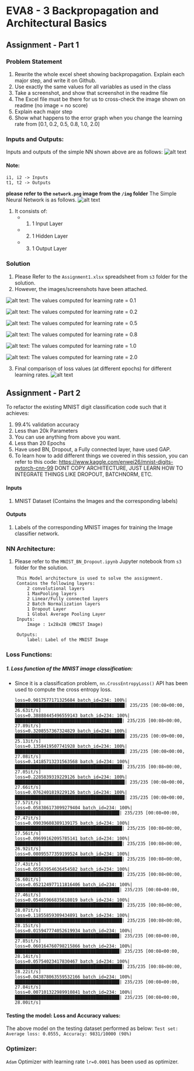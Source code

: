 # EVA8 - 3 Backpropagation and Architectural Basics

## Assignment - Part 1
### Problem Statement
1. Rewrite the whole excel sheet showing backpropagation. Explain each major step, and write it on Github. 
2. Use exactly the same values for all variables as used in the class
3. Take a screenshot, and show that screenshot in the readme file
4. The Excel file must be there for us to cross-check the image shown on readme (no image = no score)
5. Explain each major step
6. Show what happens to the error graph when you change the learning rate from [0.1, 0.2, 0.5, 0.8, 1.0, 2.0] 

### Inputs and Outputs:
Inputs and outputs of the simple NN shown above are as follows:
![alt text](/imgs/inputs_outputs.png)

#### Note: 
```
i1, i2 -> Inputs
t1, t2 -> Outputs
```



__please refer to the ```network.png``` image from the ```/img``` folder__
The Simple Neural Network is as follows.
![alt text](/imgs/network.png) 
1. It consists of:
    - 1. 1 Input Layer
    - 2. 1 Hidden Layer
    - 3. 1 Output Layer



### Solution
1. Please Refer to the ```Assignment1.xlsx``` spreadsheet from ```s3``` folder for the solution. 
2. However, the images/screenshots have been attached.

![alt text](/imgs/lr_0.1.png): The values computed for learning rate = 0.1

![alt text](/imgs/lr_0.2.png): The values computed for learning rate = 0.2

![alt text](/imgs/lr_0.5.png): The values computed for learning rate = 0.5

![alt text](/imgs/lr_0.8.png): The values computed for learning rate = 0.8

![alt text](/imgs/lr_1.0.png): The values computed for learning rate = 1.0

![alt text](/imgs/lr_2.0.png): The values computed for learning rate = 2.0


3. Final comparison of loss values (at different epochs) for different learning rates.
![alt text](/imgs/backprop_graph.png)



## Assignment - Part 2

To refactor the existing MNIST digit classification code such that it achieves:

1. 99.4% validation accuracy
2. Less than 20k Parameters
3. You can use anything from above you want. 
4. Less than 20 Epochs
5. Have used BN, Dropout, a Fully connected layer, have used GAP. 
6. To learn how to add different things we covered in this session, you can refer to this code: https://www.kaggle.com/enwei26/mnist-digits-pytorch-cnn-99 DONT COPY ARCHITECTURE, JUST LEARN HOW TO INTEGRATE THINGS LIKE DROPOUT, BATCHNORM, ETC.

#### Inputs
1. MNIST Dataset (Contains the Images and the corresponding labels)

#### Outputs
1. Labels of the corresponding MNIST images for training the Image classifier network.

### NN Architecture:
1. Please refer to the ```MNIST_BN_Dropout.ipynb``` Jupyter notebook from ```s3``` folder for the solution.
```
    This Model architecture is used to solve the assignment.
    Contains the following layers:
        2 convolutional layers
        1 MaxPooling layers
        2 Linear/Fully connected layers
        2 Batch Normalization layers
        1 Dropout Layer
        1 Global Average Pooling Layer
    Inputs:
        Image : 1x28x28 (MNIST Image)
    
    Outputs:
        label: Label of the MNIST Image
```

### Loss Functions:
##### 1. Loss function of the MNIST image classification:
- Since it is a classification problem, ```nn.CrossEntropyLoss()``` API has been used to compute the cross entropy loss.

    ```
    loss=0.9017577171325684 batch_id=234: 100%|██████████████████████████████████████████| 235/235 [00:08<00:00, 26.63it/s]
    loss=0.38888445496559143 batch_id=234: 100%|█████████████████████████████████████████| 235/235 [00:08<00:00, 27.89it/s]
    loss=0.3208557367324829 batch_id=234: 100%|██████████████████████████████████████████| 235/235 [00:09<00:00, 25.13it/s]
    loss=0.1358419507741928 batch_id=234: 100%|██████████████████████████████████████████| 235/235 [00:08<00:00, 27.08it/s]
    loss=0.14185713231563568 batch_id=234: 100%|█████████████████████████████████████████| 235/235 [00:08<00:00, 27.05it/s]
    loss=0.2285839319229126 batch_id=234: 100%|██████████████████████████████████████████| 235/235 [00:08<00:00, 27.66it/s]
    loss=0.0762401819229126 batch_id=234: 100%|██████████████████████████████████████████| 235/235 [00:08<00:00, 27.57it/s]
    loss=0.058386173099279404 batch_id=234: 100%|████████████████████████████████████████| 235/235 [00:08<00:00, 27.47it/s]
    loss=0.09039608389139175 batch_id=234: 100%|█████████████████████████████████████████| 235/235 [00:08<00:00, 27.56it/s]
    loss=0.09699162095785141 batch_id=234: 100%|█████████████████████████████████████████| 235/235 [00:08<00:00, 26.92it/s]
    loss=0.08095577359199524 batch_id=234: 100%|█████████████████████████████████████████| 235/235 [00:08<00:00, 27.43it/s]
    loss=0.05563954636454582 batch_id=234: 100%|█████████████████████████████████████████| 235/235 [00:08<00:00, 26.60it/s]
    loss=0.052124977111816406 batch_id=234: 100%|████████████████████████████████████████| 235/235 [00:08<00:00, 27.46it/s]
    loss=0.05465966835618019 batch_id=234: 100%|█████████████████████████████████████████| 235/235 [00:08<00:00, 28.07it/s]
    loss=0.11855859309434891 batch_id=234: 100%|█████████████████████████████████████████| 235/235 [00:08<00:00, 28.15it/s]
    loss=0.015947774052619934 batch_id=234: 100%|████████████████████████████████████████| 235/235 [00:08<00:00, 27.85it/s]
    loss=0.060164760798215866 batch_id=234: 100%|████████████████████████████████████████| 235/235 [00:08<00:00, 28.14it/s]
    loss=0.05754023417830467 batch_id=234: 100%|█████████████████████████████████████████| 235/235 [00:08<00:00, 28.22it/s]
    loss=0.043878063559532166 batch_id=234: 100%|████████████████████████████████████████| 235/235 [00:08<00:00, 27.84it/s]
    loss=0.007101322989910841 batch_id=234: 100%|████████████████████████████████████████| 235/235 [00:08<00:00, 28.00it/s]
    ```
#### Testing the model: Loss and Accuracy values:
The above model on the testing dataset performed as below:
```Test set: Average loss: 0.0555, Accuracy: 9831/10000 (98%)```

### Optimizer:
```Adam``` Optimizer with learning rate ```lr=0.0001``` has been used as optimizer.


